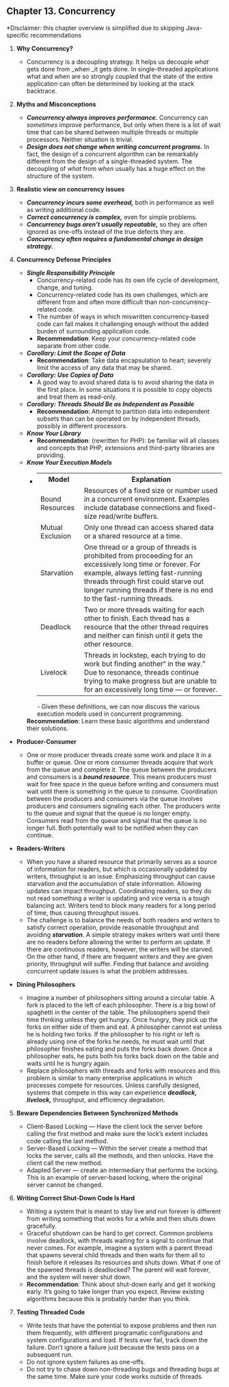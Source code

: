 ## Chapter 13. Concurrency

*Disclaimer: this chapter overview is simplified due to skipping Java-specific recommendations

1. **Why Concurrency?**
   - Concurrency is a decoupling strategy. It helps us decouple _what_ gets done from _when _it
     gets done. In single-threaded applications what and when are so strongly coupled that the
     state of the entire application can often be determined by looking at the stack backtrace.

2. **Myths and Misconceptions**
    - ___Concurrency always improves performance.___
      Concurrency can _sometimes_ improve performance, but only when there is a lot of wait
      time that can be shared between multiple threads or multiple processors. 
      Neither situation is trivial.
    - ___Design does not change when writing concurrent programs.___
      In fact, the design of a concurrent algorithm can be remarkably different from the
      design of a single-threaded system. The decoupling of _what_ from _when_ usually has a
      huge effect on the structure of the system.
   
3. **Realistic view on concurrency issues**
    - ___Concurrency incurs some overhead,___
      both in performance as well as writing additional code.
    - ___Correct concurrency is complex,___ even for simple problems.
    - ___Concurrency bugs aren’t usually repeatable,___ so they are often ignored as one-offs
      instead of the true defects they are.
    - ___Concurrency often requires a fundamental change in design strategy.___

4. **Concurrency Defense Principles**
    - ___Single Responsibility Principle___
      - Concurrency-related code has its own life cycle of development, change, and tuning.
      - Concurrency-related code has its own challenges, which are different from and often
        more difficult than non-concurrency-related code.
      - The number of ways in which miswritten concurrency-based code can fail makes it
        challenging enough without the added burden of surrounding application code.
      - **Recommendation**: Keep your concurrency-related code separate from other code.
    - ___Corollary: Limit the Scope of Data___
      - **Recommendation**: Take data encapsulation to heart; severely limit the access of any
        data that may be shared.
    - ___Corollary: Use Copies of Data___
      - A good way to avoid shared data is to avoid sharing the data in the first place. In some
      situations it is possible to copy objects and treat them as read-only.
    - ___Corollary: Threads Should Be as Independent as Possible___
      - **Recommendation**: Attempt to partition data into independent subsets than can be
        operated on by independent threads, possibly in different processors.
    - ___Know Your Library___
      - **Recommendation**: (rewritten for PHP): 
        be familiar will all classes and concepts that PHP, extensions and third-party libraries are providing.
    - ___Know Your Execution Models___
      - <table>
            <tr>
                <th>Model</th>
                <th>Explanation</th>
            </tr>
            <tr>
                <td>Bound Resources</td>
                <td>Resources of a fixed size or number used in a concurrent environment. Examples include database connections and fixed-size read/write buffers.</td>
            </tr>
            <tr>
                <td>Mutual Exclusion</td>
                <td>Only one thread can access shared data or a shared resource at a time.</td>
            </tr>
            <tr>
                <td>Starvation</td>
                <td>One thread or a group of threads is prohibited 
                    from proceeding for an excessively long time or forever.
                    For example, always letting fast-running threads through first could starve out 
                    longer running threads if there is no end to the fast-running threads.</td>
            </tr>
            <tr>
                <td>Deadlock</td>
                <td>Two or more threads waiting for each other to finish. Each thread has a resource 
                    that the other thread requires and neither can finish until 
                    it gets the other resource.</td>
            </tr>
            <tr>
                <td>Livelock</td>
                <td>Threads in lockstep, each trying to do work but finding another“ 
                    in the way.” Due to resonance, threads continue trying to make progress
                    but are unable to for an excessively long time — or forever.</td>
            </tr>
        </table>
        - Given these definitions, we can now discuss the various execution models used in concurrent programming.
      **Recommendation**: Learn these basic algorithms and understand their solutions.
    
- **Producer-Consumer**
    - One or more producer threads create some work and place it in a buffer or queue. 
      One or more consumer threads acquire that work from the queue and complete it. 
      The queue between the producers and consumers is a ___bound resource___.
      This means producers must wait for free space in the queue before writing
      and consumers must wait until there is something in the queue to consume.
      Coordination between the producers and consumers via the queue involves producers
      and consumers signaling each other. The producers write to the queue and signal
      that the queue is no longer empty. Consumers read from the queue and signal 
      that the queue is no longer full. Both potentially wait to be notified
      when they can continue.

- **Readers-Writers**
    - When you have a shared resource that primarily serves as a source of information for readers, 
      but which is occasionally updated by writers, throughput is an issue. 
      Emphasizing throughput can cause starvation and the accumulation of stale information. 
      Allowing updates can impact throughput. Coordinating readers, 
      so they do not read something a writer is updating and vice versa is a tough balancing act. 
      Writers tend to block many readers for a long period of time, thus causing throughput issues.
    - The challenge is to balance the needs of both readers and writers to satisfy correct operation,
      provide reasonable throughput and avoiding ___starvation___. A simple strategy makes writers wait 
      until there are no readers before allowing the writer to perform an update.
      If there are continuous readers, however, the writers will be starved. On the other hand,
      if there are frequent writers and they are given priority, throughput will suffer. 
      Finding that balance and avoiding concurrent update issues is what the problem addresses.

- **Dining Philosophers**
    - Imagine a number of philosophers sitting around a circular table. A fork is placed to the left of each philosopher.
      There is a big bowl of spaghetti in the center of the table.
      The philosophers spend their time thinking unless they get hungry.
      Once hungry, they pick up the forks on either side of them and eat.
      A philosopher cannot eat unless he is holding two forks.
      If the philosopher to his right or left is already using one of the forks he needs,
      he must wait until that philosopher finishes eating and puts the forks back down.
      Once a philosopher eats, he puts both his forks back down on the table and waits until he is hungry again.
    - Replace philosophers with threads and forks with resources and this problem is similar 
      to many enterprise applications in which processes compete for resources. Unless carefully designed,
      systems that compete in this way can experience ___deadlock, livelock,___ throughput, and efficiency degradation.

5. **Beware Dependencies Between Synchronized Methods**
   - Client-Based Locking — Have the client lock the server before calling the first method and make sure 
     the lock’s extent includes code calling the last method.
   - Server-Based Locking — Within the server create a method that locks the server, calls
     all the methods, and then unlocks. Have the client call the new method.
   - Adapted Server — create an intermediary that performs the locking. This is an example of server-based locking,
     where the original server cannot be changed.

6. **Writing Correct Shut-Down Code Is Hard**
    - Writing a system that is meant to stay live and run forever is different from writing something that works
      for a while and then shuts down gracefully.
    - Graceful shutdown can be hard to get correct. Common problems involve deadlock, 
      with threads waiting for a signal to continue that never comes.
      For example, imagine a system with a parent thread that spawns several child threads
      and then waits for them all to finish before it releases its resources and shuts down. What if
      one of the spawned threads is deadlocked? The parent will wait forever, and the system will never shut down.
    - **Recommendation**: Think about shut-down early and get it working early. It’s going to take longer than you expect.
      Review existing algorithms because this is probably harder than you think.

7. **Testing Threaded Code**
   - Write tests that have the potential to expose problems and then
     run them frequently, with different programatic configurations and system configurations
     and load. If tests ever fail, track down the failure. Don’t ignore a failure just because the
     tests pass on a subsequent run.
   - Do not ignore system failures as one-offs.
   - Do not try to chase down non-threading bugs and threading bugs at the same time. 
     Make sure your code works outside of threads.